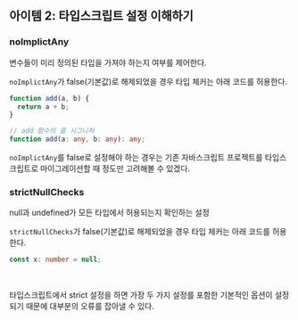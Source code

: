 ## 아이템 2: 타입스크립트 설정 이해하기

### noImplictAny

변수들이 미리 정의된 타입을 가져야 하는지 여부를 제어한다.

`noImplictAny`가 false(기본값)로 해제되었을 경우 타입 체커는 아래 코드를 허용한다.

```ts
function add(a, b) {
  return a + b;
}

// add 함수의 콜 시그니처
function add(a: any, b: any): any;
```

`noImplictAny`를 false로 설정해야 하는 경우는 기존 자바스크립트 프로젝트를 타입스크립트로 마이그레이션할 때 정도만 고려해볼 수 있겠다.

### strictNullChecks

null과 undefined가 모든 타입에서 허용되는지 확인하는 설정

`strictNullChecks`가 false(기본값)로 해제되었을 경우 타입 체커는 아래 코드를 허용한다.

```ts
const x: number = null;
```

<br>

타입스크립트에서 strict 설정을 하면 가장 두 가지 설정를 포함한 기본적인 옵션이 설정되기 때문에 대부분의 오류를 잡아낼 수 있다.
